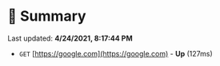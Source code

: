# 📖 Summary
Last updated: **4/24/2021, 8:17:44 PM**

- `GET` [https://google.com](https://google.com) - **Up** (127ms)
